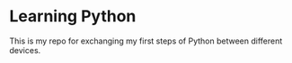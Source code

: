 # Learning Python

This is my repo for exchanging my first steps of Python between different devices.

